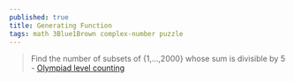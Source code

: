 ```yaml
---
published: true
title: Generating Function
tags: math 3Blue1Brown complex-number puzzle
---
```

> Find the number of subsets of {1,...,2000} whose sum is divisible by 5 - [Olympiad level counting ](https://www.youtube.com/watch?v=bOXCLR3Wric)